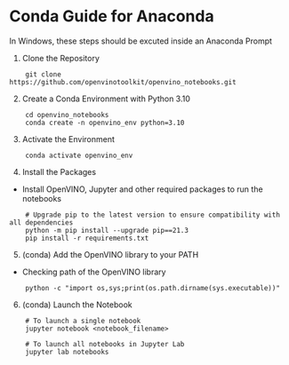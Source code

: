 # Conda Guide for Anaconda

In Windows, these steps should be excuted inside an Anaconda Prompt

1) Clone the Repository

```
	git clone https://github.com/openvinotoolkit/openvino_notebooks.git
```

2) Create a Conda Environment with Python 3.10

```
	cd openvino_notebooks
	conda create -n openvino_env python=3.10
```

3) Activate the Environment

```
	conda activate openvino_env
```

4) Install the Packages

* Install OpenVINO, Jupyter and other required packages to run the notebooks

```
	# Upgrade pip to the latest version to ensure compatibility with all dependencies
	python -m pip install --upgrade pip==21.3
	pip install -r requirements.txt
```

5) (conda) Add the OpenVINO library to your PATH

* Checking path of the OpenVINO library

```
	python -c "import os,sys;print(os.path.dirname(sys.executable))"
```

6) (conda) Launch the Notebook

```
	# To launch a single notebook
	jupyter notebook <notebook_filename>

	# To launch all notebooks in Jupyter Lab
	jupyter lab notebooks
```

